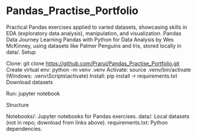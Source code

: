 # Pandas_Practise_Portfolio
Practical Pandas exercises applied to varied datasets, showcasing skills in EDA (exploratory data analysis), manipulation, and visualization.
Pandas Data Journey
Learning Pandas with Python for Data Analysis by Wes McKinney, using datasets like Palmer Penguins and Iris, stored locally in data/.
Setup

Clone: git clone https://github.com/Praruj/Pandas_Practise_Portfolio.git
Create virtual env: python -m venv .venv
Activate: source .venv/bin/activate (Windows: .venv\Scripts\activate)
Install: pip install -r requirements.txt
Download datasets 


Run: jupyter notebook

Structure

Notebooks/: Jupyter notebooks for Pandas exercises.
data/: Local datasets (not in repo; download from links above).
requirements.txt: Python dependencies.

